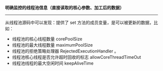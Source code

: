 **明确监控的线程池信息（直接读取的核心参数、加工后的数据）**

-------

从线程池源码中可以发现：提供了 set 方法的成员变量，是可以被更新的数据，比如：
+ 线程池的核心线程数量 corePoolSize 
+ 线程池的最大线程数量 maximumPoolSize 
+ 线程池的拒绝策略处理器 RejectedExecutionHandler 。 
+ 线程池核心线程是否允许超时回收的标志 allowCoreThreadTimeOut 
+ 线程池线程的最大空闲时间 keepAliveTime 



